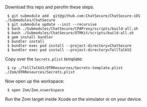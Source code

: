 
Download this repo and perofm these steps.

     $ git submodule add  git@github.com:ChatSecure/ChatSecure-iOS ./Submodules/ChatSecure
     $ git submodule update --init --recursive
     $ bash ./Submodules/ChatSecure/CPAProxy/scripts/build-all.sh
     $ bash ./Submodules/ChatSecure/OTRKit/scripts/build-all.sh
     $ gem install bundler
     $ bundler install
     $ bundler exec pod install --project-directory=ChatSecure
     $ bundler exec pod install --project-directory=TellTalkV2
     
     
Copy over the `Secrets.plist` template:

     $ cp ./TellTalkV2/OTRResources/Secrets-template.plist ./Zom/OTRResources/Secrets.plist
     
Now open up the workspace:

     $ open Zom/Zom.xcworkspace
     
Run the Zom target inside Xcode on the simulator or on your device.
